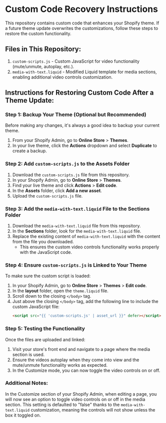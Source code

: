 # Custom Code Recovery Instructions

This repository contains custom code that enhances your Shopify theme. If a future theme update overwrites the customizations, follow these steps to restore the custom functionality.

## Files in This Repository:

1. `custom-scripts.js` - Custom JavaScript for video functionality (mute/unmute, autoplay, etc.).
2. `media-with-text.liquid` - Modified Liquid template for media sections, enabling additional video controls customization.

## Instructions for Restoring Custom Code After a Theme Update:

### Step 1: Backup Your Theme (Optional but Recommended)

Before making any changes, it's always a good idea to backup your current theme.

1. From your Shopify Admin, go to **Online Store** > **Themes**.
2. In your live theme, click the **Actions** dropdown and select **Duplicate** to create a backup.

### Step 2: Add `custom-scripts.js` to the Assets Folder

1. Download the `custom-scripts.js` file from this repository.
2. In your Shopify Admin, go to **Online Store** > **Themes**.
3. Find your live theme and click **Actions** > **Edit code**.
4. In the **Assets** folder, click **Add a new asset**.
5. Upload the `custom-scripts.js` file.

### Step 3: Add the `media-with-text.liquid` File to the Sections Folder

1. Download the `media-with-text.liquid` file from this repository.
2. In the **Sections** folder, look for the `media-with-text.liquid` file.
3. Replace the existing content of `media-with-text.liquid` with the content from the file you downloaded.
   - This ensures the custom video controls functionality works properly with the JavaScript code.

### Step 4: Ensure `custom-scripts.js` is Linked to Your Theme

To make sure the custom script is loaded:

1. In your Shopify Admin, go to **Online Store** > **Themes** > **Edit code**.
2. In the **layout** folder, open the `theme.liquid` file.
3. Scroll down to the closing `</body>` tag.
4. Just above the closing `</body>` tag, add the following line to include the custom JavaScript file:
   ```html
   <script src="{{ 'custom-scripts.js' | asset_url }}" defer></script>
   ```

### Step 5: Testing the Functionality

Once the files are uploaded and linked:

1. Visit your store's front end and navigate to a page where the media section is used.
2. Ensure the videos autoplay when they come into view and the mute/unmute functionality works as expected.
3. In the Customize mode, you can now toggle the video controls on or off.

### Additional Notes:

In the Customize section of your Shopify Admin, when editing a page, you will now see an option to toggle video controls on or off in the media section. This setting is defaulted to "false" thanks to the `media-with-text.liquid` customization, meaning the controls will not show unless the box it toggled on.
